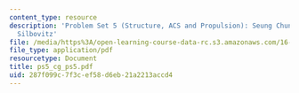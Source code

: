 ```yaml
---
content_type: resource
description: 'Problem Set 5 (Structure, ACS and Propulsion): Seung Chung, and Anna
  Silbovitz'
file: /media/https%3A/open-learning-course-data-rc.s3.amazonaws.com/16-851-satellite-engineering-fall-2003/287f099c7f3cef58d6eb21a2213accd4_ps5_cg_ps5.pdf
file_type: application/pdf
resourcetype: Document
title: ps5_cg_ps5.pdf
uid: 287f099c-7f3c-ef58-d6eb-21a2213accd4
---
```


